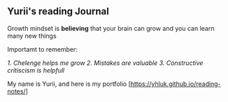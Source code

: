 ## Yurii's reading Journal

Growth mindset is **believing** that your brain can grow and you can learn many new things

Importamt to remember:

*1. Chelenge helps me grow*
*2. Mistakes are valuable*
*3. Constructive critiscism is helpfull*

My name is Yurii, and here is my portfolio [https://yhluk.github.io/reading-notes/]
